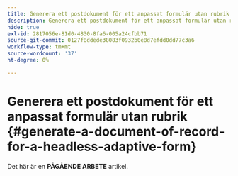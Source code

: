 ```yaml
---
title: Generera ett postdokument för ett anpassat formulär utan rubrik
description: Generera ett postdokument för ett anpassat formulär utan rubrik
hide: true
exl-id: 2817056e-81d0-4830-8fa6-005a24cfbb71
source-git-commit: 0127f8ddede38083f0932b0e8d7efdd0dd77c3a6
workflow-type: tm+mt
source-wordcount: '37'
ht-degree: 0%

---
```


# Generera ett postdokument för ett anpassat formulär utan rubrik {#generate-a-document-of-record-for-a-headless-adaptive-form}

<span class="preview"> Det här är en **PÅGÅENDE ARBETE** artikel.</span>
